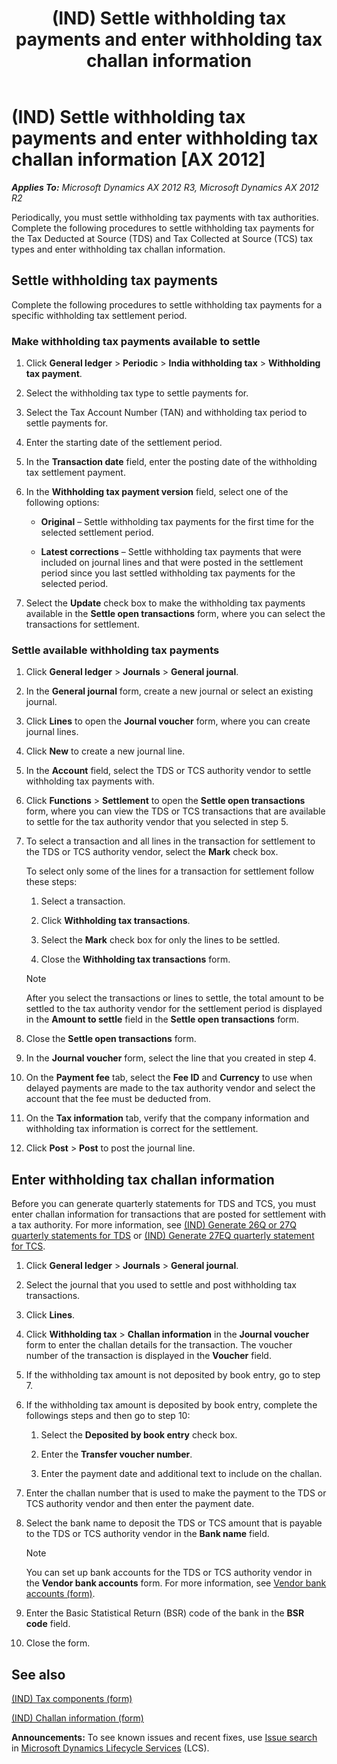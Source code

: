 ﻿---
title: (IND) Settle withholding tax payments and enter withholding tax challan information
TOCTitle: (IND) Settle withholding tax payments and enter withholding tax challan information
ms:assetid: b6e8a9dd-c69e-43ea-b1fb-890193a12acf
ms:mtpsurl: https://technet.microsoft.com/en-us/library/JJ664827(v=AX.60)
ms:contentKeyID: 49386158
ms.date: 04/18/2014
mtps_version: v=AX.60
f1_keywords:
- (IND)
- india
- settle payments
- Settle TDS payments
- TDS challan
- TDS payments
---

# (IND) Settle withholding tax payments and enter withholding tax challan information [AX 2012]


_**Applies To:** Microsoft Dynamics AX 2012 R3, Microsoft Dynamics AX 2012 R2_

Periodically, you must settle withholding tax payments with tax authorities. Complete the following procedures to settle withholding tax payments for the Tax Deducted at Source (TDS) and Tax Collected at Source (TCS) tax types and enter withholding tax challan information.

## Settle withholding tax payments

Complete the following procedures to settle withholding tax payments for a specific withholding tax settlement period.

### Make withholding tax payments available to settle

1.  Click **General ledger** \> **Periodic** \> **India withholding tax** \> **Withholding tax payment**.

2.  Select the withholding tax type to settle payments for.

3.  Select the Tax Account Number (TAN) and withholding tax period to settle payments for.

4.  Enter the starting date of the settlement period.

5.  In the **Transaction date** field, enter the posting date of the withholding tax settlement payment.

6.  In the **Withholding tax payment version** field, select one of the following options:
    
      - **Original** – Settle withholding tax payments for the first time for the selected settlement period.
    
      - **Latest corrections** – Settle withholding tax payments that were included on journal lines and that were posted in the settlement period since you last settled withholding tax payments for the selected period.

7.  Select the **Update** check box to make the withholding tax payments available in the **Settle open transactions** form, where you can select the transactions for settlement.

### Settle available withholding tax payments

1.  Click **General ledger** \> **Journals** \> **General journal**.

2.  In the **General journal** form, create a new journal or select an existing journal.

3.  Click **Lines** to open the **Journal voucher** form, where you can create journal lines.

4.  Click **New** to create a new journal line.

5.  In the **Account** field, select the TDS or TCS authority vendor to settle withholding tax payments with.

6.  Click **Functions** \> **Settlement** to open the **Settle open transactions** form, where you can view the TDS or TCS transactions that are available to settle for the tax authority vendor that you selected in step 5.

7.  To select a transaction and all lines in the transaction for settlement to the TDS or TCS authority vendor, select the **Mark** check box.
    
    To select only some of the lines for a transaction for settlement follow these steps:
    
    1.  Select a transaction.
    
    2.  Click **Withholding tax transactions**.
    
    3.  Select the **Mark** check box for only the lines to be settled.
    
    4.  Close the **Withholding tax transactions** form.
    

    > [!NOTE]
    > <P>After you select the transactions or lines to settle, the total amount to be settled to the tax authority vendor for the settlement period is displayed in the <STRONG>Amount to settle</STRONG> field in the <STRONG>Settle open transactions</STRONG> form.</P>



8.  Close the **Settle open transactions** form.

9.  In the **Journal voucher** form, select the line that you created in step 4.

10. On the **Payment fee** tab, select the **Fee ID** and **Currency** to use when delayed payments are made to the tax authority vendor and select the account that the fee must be deducted from.

11. On the **Tax information** tab, verify that the company information and withholding tax information is correct for the settlement.

12. Click **Post** \> **Post** to post the journal line.

## Enter withholding tax challan information

Before you can generate quarterly statements for TDS and TCS, you must enter challan information for transactions that are posted for settlement with a tax authority. For more information, see [(IND) Generate 26Q or 27Q quarterly statements for TDS](ind-generate-26q-or-27q-quarterly-statements-for-tds.md) or [(IND) Generate 27EQ quarterly statement for TCS](ind-generate-27eq-quarterly-statement-for-tcs.md).

1.  Click **General ledger** \> **Journals** \> **General journal**.

2.  Select the journal that you used to settle and post withholding tax transactions.

3.  Click **Lines**.

4.  Click **Withholding tax** \> **Challan information** in the **Journal voucher** form to enter the challan details for the transaction. The voucher number of the transaction is displayed in the **Voucher** field.

5.  If the withholding tax amount is not deposited by book entry, go to step 7.

6.  If the withholding tax amount is deposited by book entry, complete the followings steps and then go to step 10:
    
    1.  Select the **Deposited by book entry** check box.
    
    2.  Enter the **Transfer voucher number**.
    
    3.  Enter the payment date and additional text to include on the challan.

7.  Enter the challan number that is used to make the payment to the TDS or TCS authority vendor and then enter the payment date.

8.  Select the bank name to deposit the TDS or TCS amount that is payable to the TDS or TCS authority vendor in the **Bank name** field.
    

    > [!NOTE]
    > <P>You can set up bank accounts for the TDS or TCS authority vendor in the <STRONG>Vendor bank accounts</STRONG> form. For more information, see <A href="https://technet.microsoft.com/en-us/library/aa589805(v=ax.60)">Vendor bank accounts (form)</A>.</P>



9.  Enter the Basic Statistical Return (BSR) code of the bank in the **BSR code** field.

10. Close the form.

## See also

[(IND) Tax components (form)](https://technet.microsoft.com/en-us/library/jj664734\(v=ax.60\))

[(IND) Challan information (form)](https://technet.microsoft.com/en-us/library/jj677847\(v=ax.60\))

  
**Announcements:** To see known issues and recent fixes, use [Issue search](http://go.microsoft.com/fwlink/?linkid=389258) in [Microsoft Dynamics Lifecycle Services](http://go.microsoft.com/fwlink/?linkid=306505) (LCS).

